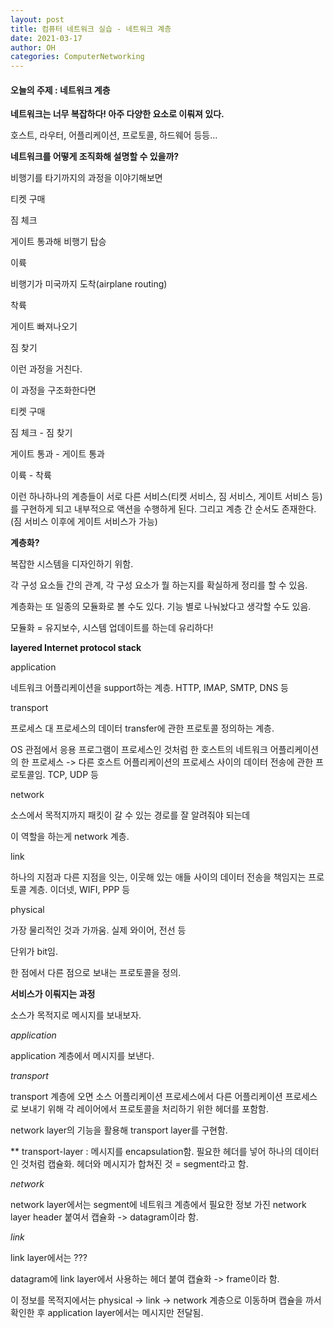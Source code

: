 ```yaml
---
layout: post
title: 컴퓨터 네트워크 실습 - 네트워크 계층
date: 2021-03-17
author: OH
categories: ComputerNetworking
---
```


#### 오늘의 주제 : 네트워크 계층



**네트워크는 너무 복잡하다! 아주 다양한 요소로 이뤄져 있다.** 

호스트, 라우터, 어플리케이션, 프로토콜, 하드웨어 등등...  





**네트워크를 어떻게 조직화해 설명할 수 있을까?** 

비행기를 타기까지의 과정을 이야기해보면  

티켓 구매  

짐 체크  

게이트 통과해 비행기 탑승  

이륙  

비행기가 미국까지 도착(airplane routing)

착륙  

게이트 빠져나오기  

짐 찾기  



이런 과정을 거친다.  

이 과정을 구조화한다면  

티켓 구매  

짐 체크 - 짐 찾기  

게이트 통과 - 게이트 통과  

이륙 - 착륙  

이런 하나하나의 계층들이 서로 다른 서비스(티켓 서비스, 짐 서비스, 게이트 서비스 등)를 구현하게 되고 내부적으로 액션을 수행하게 된다.  그리고 계층 간 순서도 존재한다. (짐 서비스 이후에 게이트 서비스가 가능)  





**계층화?**

복잡한 시스템을 디자인하기 위함.  

각 구성 요소들 간의 관계, 각 구성 요소가 뭘 하는지를 확실하게 정리를 할 수 있음.  



계층화는 또 일종의 모듈화로 볼 수도 있다. 기능 별로 나눠놨다고 생각할 수도 있음.  

모듈화 = 유지보수, 시스템 업데이트를 하는데 유리하다!  



 **layered Internet protocol stack**  

application  

네트워크 어플리케이션을 support하는 계층. HTTP, IMAP, SMTP, DNS 등  

transport

프로세스 대 프로세스의 데이터 transfer에 관한 프로토콜 정의하는 계층.  

OS 관점에서 응용 프로그램이 프로세스인 것처럼 한 호스트의 네트워크 어플리케이션의 한 프로세스 -> 다른 호스트 어플리케이션의 프로세스 사이의 데이터 전송에 관한 프로토콜임. TCP, UDP 등   

network  

소스에서 목적지까지 패킷이 갈 수 있는 경로를 잘 알려줘야 되는데  

이 역할을 하는게 network 계층.  

link  

하나의 지점과 다른 지점을 잇는, 이웃해 있는 애들 사이의 데이터 전송을 책임지는 프로토콜 계층.  이더넷, WIFI, PPP 등  

physical  

가장 물리적인 것과 가까움. 실제 와이어, 전선 등  

단위가 bit임.  

한 점에서 다른 점으로 보내는 프로토콜을 정의.  



**서비스가 이뤄지는 과정**  

소스가 목적지로 메시지를 보내보자.  



*application*  

application 계층에서 메시지를 보낸다.  



*transport*  

transport 계층에 오면 소스 어플리케이션 프로세스에서 다른 어플리케이션 프로세스로 보내기 위해 각 레이어에서 프로토콜을 처리하기 위한 헤더를 포함함.  

network layer의 기능을 활용해 transport layer를 구현함.  



** transport-layer : 메시지를 encapsulation함. 필요한 헤더를 넣어 하나의 데이터인 것처럼 캡슐화. 헤더와 메시지가 합쳐진 것 = segment라고 함.  



*network*  

network layer에서는 segment에 네트워크 계층에서 필요한 정보 가진 network layer header 붙여서 캡슐화 -> datagram이라 함.  



*link*  

link layer에서는 ???  

datagram에 link layer에서 사용하는 헤더 붙여 캡슐화 -> frame이라 함.  



이 정보를 목적지에서는 physical -> link -> network 계층으로 이동하며 캡슐을 까서 확인한 후 application layer에서는 메시지만 전달됨.  











